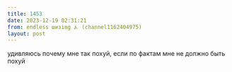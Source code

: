 ```yaml
---
title: 1453
date: 2023-12-19 02:31:21
from: endless шизing ⍼ (channel1162404975)
layout: post
---
```


удивляюсь почему мне так похуй, если по фактам мне не должно быть похуй
